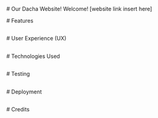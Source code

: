 # Our Dacha Website!
Welcome! [website link insert here]

# Features

##

###

# User Experience (UX)

##

###

# Technologies Used

##

###

# Testing

##

###

# Deployment 

##

###

# Credits

##

###

